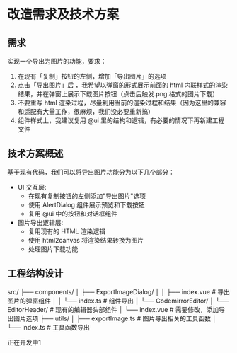 # 改造需求及技术方案

## 需求

实现一个导出为图片的功能，要求：

1. 在现有「复制」按钮的左侧，增加「导出图片」的选项
2. 点击「导出图片」后 ，我希望以弹窗的形式展示前面的 html 内联样式的渲染结果，并在弹窗上展示下载图片按钮（点击后触发.png 格式的图片下载）
3. 不要重写 html 渲染过程，尽量利用当前的渲染过程和结果（因为这里的兼容和适配有大量工作，很麻烦，我们没必要重新搞）
4. 组件样式上，我建议复用 @ui 里的结构和逻辑，有必要的情况下再新建工程文件

## 技术方案概述

基于现有代码，我们可以将导出图片功能分为以下几个部分：

- UI 交互层:
  - 在现有复制按钮的左侧添加"导出图片"选项
  - 使用 AlertDialog 组件展示预览和下载按钮
  - 复用 @ui 中的按钮和对话框组件
- 图片导出逻辑层:
  - 复用现有的 HTML 渲染逻辑
  - 使用 html2canvas 将渲染结果转换为图片
  - 处理图片下载功能

## 工程结构设计

src/
├── components/
│ ├── ExportImageDialog/
│ │ ├── index.vue # 导出图片的弹窗组件
│ │ └── index.ts # 组件导出
│ └── CodemirrorEditor/
│ └── EditorHeader/ # 现有的编辑器头部组件
│ └── index.vue # 需要修改，添加导出图片选项
├── utils/
│ ├── exportImage.ts # 图片导出相关的工具函数
│ └── index.ts # 工具函数导出

正在开发中1
